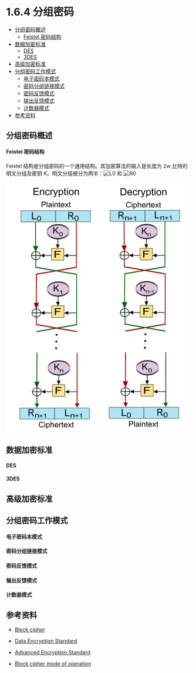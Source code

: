 # 1.6.4 分组密码

- [分组密码概述](#分组密码概述)
  - [Feistel 密码结构](#feistel-密码结构)
- [数据加密标准](#数据加密标准)
  - [DES](#des)
  - [3DES](#3des)
- [高级加密标准](#高级加密标准)
- [分组密码工作模式](#分组密码工作模式)
  - [电子密码本模式](#电子密码本模式)
  - [密码分组链接模式](#密码分组链接模式)
  - [密码反馈模式](#密码反馈模式)
  - [输出反馈模式](#输出反馈模式)
  - [计数器模式](#计数器模式)
- [参考资料](#参考资料)


## 分组密码概述

#### Feistel 密码结构
Feistel 结构是分组密码的一个通用结构。其加密算法的输入是长度为 2*w* 比特的明文分组及密钥 *K*。明文分组被分为两半：![L0][1] 和 ![R0][2]

![](../pic/1.6.4_feistel.png)


## 数据加密标准

#### DES

#### 3DES


## 高级加密标准


## 分组密码工作模式

#### 电子密码本模式

#### 密码分组链接模式

#### 密码反馈模式

#### 输出反馈模式

#### 计数器模式


## 参考资料
- [Block cipher](https://en.wikipedia.org/wiki/Block_cipher)
- [Data Encryption Standard](https://en.wikipedia.org/wiki/Data_Encryption_Standard)
- [Advanced Encryption Standard](https://en.wikipedia.org/wiki/Advanced_Encryption_Standard)
- [Block cipher mode of operation](https://en.wikipedia.org/wiki/Block_cipher_mode_of_operation)


  [1]: http://chart.apis.google.com/chart?cht=tx&chl=L_0
  [2]: http://chart.apis.google.com/chart?cht=tx&chl=R_0
